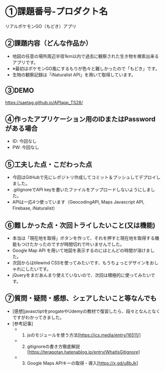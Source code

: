 # ①課題番号-プロダクト名

リアルポケモンGO（もどき）アプリ

## ②課題内容（どんな作品か）

- 地図の任意の場所周辺半径1km以内で過去に観察された生き物を検索出来るアプリです。
- ※最初はポケモンGO風にするもりが色々と難しかったので「もどき」です。
- 生物の観察記録は「iNaturalist API」を用いて取得しています。

## ③DEMO

https://saetag.github.io/APIapp_TS28/

## ④作ったアプリケーション用のIDまたはPasswordがある場合

- ID: 今回なし
- PW: 今回なし

## ⑤工夫した点・こだわった点

- 今回はGitHubで先にレポジトリ作成してコミット＆プッシュしてデプロイしました。
- .gitignoreでAPI keyを書いたファイルをアップロードしないようにしました。
- APIは一応4つ使っています（GeocodingAPI, Maps Javascript API, Firebase, iNaturalist）

## ⑥難しかった点・次回トライしたいこと(又は機能)

- 本当は「現在地を取得」ボタンを作って、それを押すと現在地を取得する機能もつけたかったのですが時間切れで叶いませんでした。
- Google Map API を用いて地図を表示するのにほとんどの時間が溶けました。
- 次回からはtilewind CSSを使ってみたいです、もうちょっとデザインをおしゃれにしたいです。
- jQueryをまだあんまり使えていないので、次回は積極的に使ってみたいです。

## ⑦質問・疑問・感想、シェアしたいこと等なんでも

- [感想]javasctiptをprogateやUdemyの教材で復習したら、段々となんとなくですがわかってきました。
- [参考記事]
  - 1. jsのモジュールを使う方法[https://ics.media/entry/16511/]
  - 2. gitignoreの書き方徹底解説[https://terapotan.hatenablog.jp/entry/WhatIsGitignore]
  - 3. Google Maps APIキーの取得・導入[https://x.gd/u8bJk]
